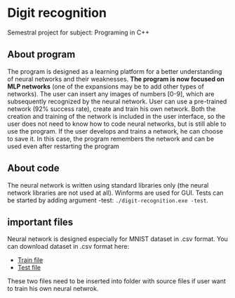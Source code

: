 # Digit recognition
Semestral project for subject: Programing in C++

## About program
The program is designed as a learning platform for a better understanding of neural networks and their weaknesses. 
**The program is now focused on MLP networks** (one of the expansions may be to add other types of networks). The user can insert any images of numbers [0-9], which are subsequently recognized by the neural network. User can use a pre-trained network (92% success rate), create and train his own network. Both the creation and training of the network is included in the user interface, so the user does not need to know how to code neural networks, but is still able to use the program. If the user develops and trains a network, he can choose to save it. In this case, the program remembers the network and can be used even after restarting the program

## About code
The neural network is written using standard libraries only (the neural network libraries are not used at all). Winforms are used for GUI. Tests can be started by adding argument -test: `./digit-recognition.exe -test`.

## important files
Neural network is designed especially for MNIST dataset in .csv format. You can download dataset in .csv format here:
- [Train file](https://drive.google.com/file/d/156TQ-3QJC6vaDW-GeF6V6TKsuOJtKumA/view?usp=share_link)
- [Test file](https://drive.google.com/file/d/1I67mUbpdDnrOYxavNFyRgkU9uRtppQmb/view?usp=share_link)

These two files need to be inserted into folder with source files if user want to train his own neural netwrok.
